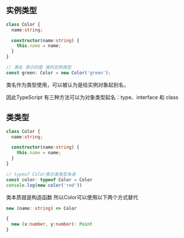 ## 实例类型

```ts
class Color {
  name:string;

  constructor(name:string) {
    this.name = name;
  }
}

// 类名 表示的是 类的实例类型
const green: Color = new Color('green');
```

类名作为类型使用，可以被认为是给实例对象起别名，

因此TypeScript 有三种方法可以为对象类型起名：type、interface 和 class



## 类类型

```ts
class Color {
  name:string;

  constructor(name:string) {
    this.name = name;
  }
}

// typeof Color表示类类型本身
const color: typeof Color = Color
console.log(new color('red'))
```



类本质就是构造函数 所以Color可以使用以下两个方式替代

```ts
new (name: string) => Color
```

```ts
{
  new (x:number, y:number): Point
}
```

